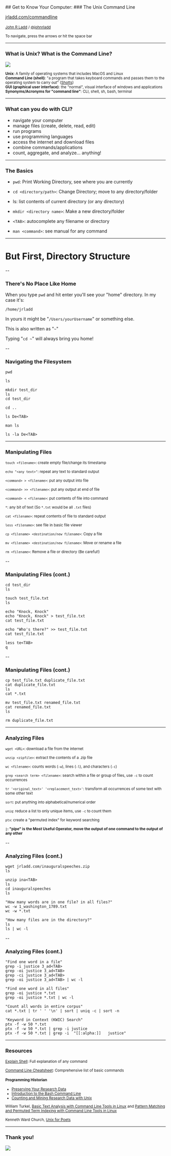 
 <section data-menu-title="Title:  Get To Know Your Computer"></section>
<br>
<br>
## Get to Know Your Computer:
### The Unix Command Line

[jrladd.com/commandline](https://jrladd.com/commandline)
<br>
<br>
 <small>[John R Ladd](https://jrladd.com/) / [@johnrladd](https://twitter.com/johnrladd) </small>

<small>To navigate, press the arrows <i class="em em-arrow_right"></i> <i class="em em-arrow_down"></i> or hit the space bar</small>

---

### What is Unix? What is the Command Line?

![](img/iknowthis.gif)

<small>**Unix**: A family of operating systems that includes MacOS and Linux  
**Command Line (shell)**: "a program that takes keyboard commands and passes them to the operating system to carry out" ([Shotts](https://nostarch.com/tlcl2))  
**GUI (graphical user interface)**: the "normal", visual interface of windows and applications  
**Synonyms/Acronyms for "command line"**: CLI, shell, sh, bash, terminal
</small>


---

### What can you do with CLI?


- navigate your computer
- manage files (create, delete, read, edit)
- run programs
- use programming languages
- access the internet and download files
- combine commands/applications
- count, aggregate, and analyze... anything!


---

### The Basics

- `pwd`: Print Working Directory, see where you are currently

<!-- .element: class="fragment" -->
- `cd <directory/path>`: Change Directory; move to any directory/folder

<!-- .element: class="fragment" -->
- ls: list contents of current directory (or any directory)

<!-- .element: class="fragment" -->
- `mkdir <directory name>`: Make a new directory/folder

<!-- .element: class="fragment" -->
- `<TAB>`: autocomplete any filename or directory

<!-- .element: class="fragment" -->
- `man <command>`: see manual for any command

<!-- .element: class="fragment" -->

---

# But First, Directory Structure

--

### There's No Place Like Home

When you type `pwd` and hit enter you'll see your "home" directory. In my case it's:

```
/home/jrladd
```

In yours it might be "`/Users/yourUsername`" or something else.

This is also written as "`~`"

Typing "`cd ~`" will always bring you home!

--

### Navigating the Filesystem

```
pwd
```
<!-- .element: class="fragment" -->

```
ls
```
<!-- .element: class="fragment" -->

```
mkdir test_dir
ls
cd test_dir
```
<!-- .element: class="fragment" -->

```
cd ..
```
<!-- .element: class="fragment" -->

```
ls De<TAB>
```
<!-- .element: class="fragment" -->

```
man ls
```
<!-- .element: class="fragment" -->

```
ls -la De<TAB>
```
<!-- .element: class="fragment" -->

---

### Manipulating Files

<small>`touch <filename>`: create empty file/change its timestamp</small>
<!-- .element: class="fragment" -->
<small>`echo "<any text>"`: repeat any text to standard output</small>
<!-- .element: class="fragment" -->
<small>`<command> > <filename>`: put any output into file</small>
<!-- .element: class="fragment" -->
<small>`<command> >> <filename>`: put any output at end of file</small>
<!-- .element: class="fragment" -->
<small>`<command> < <filename>`: put contents of file into command</small>
<!-- .element: class="fragment" -->
<small>`*`: any bit of text (So `*.txt` would be all `.txt` files)</small>
<!-- .element: class="fragment" -->
<small>`cat <filename>`: repeat contents of file to standard output</small>
<!-- .element: class="fragment" -->
<small>`less <filename>`: see file in basic file viewer</small>
<!-- .element: class="fragment" -->
<small>`cp <filename> <destination/new filename>`: Copy a file</small>
<!-- .element: class="fragment" -->
<small>`mv <filename> <destination/new filename>`: Move or rename a file</small>
<!-- .element: class="fragment" -->
<small>`rm <filename>`: Remove a file or directory (Be careful!)</small>
<!-- .element: class="fragment" -->

--

### Manipulating Files (cont.)

```
cd test_dir
ls
```
<!-- .element: class="fragment" -->

```
touch test_file.txt
ls
```
<!-- .element: class="fragment" -->

```
echo "Knock, Knock"
echo "Knock, Knock" > test_file.txt
cat test_file.txt
```
<!-- .element: class="fragment" -->

```
echo "Who's there?" >> test_file.txt
cat test_file.txt
```
<!-- .element: class="fragment" -->

```
less te<TAB>
q
```
<!-- .element: class="fragment" -->

--

### Manipulating Files (cont.)

```
cp test_file.txt duplicate_file.txt
cat duplicate_file.txt
ls
cat *.txt
```
<!-- .element: class="fragment" -->

```
mv test_file.txt renamed_file.txt
cat renamed_file.txt
ls
```
<!-- .element: class="fragment" -->

```
rm duplicate_file.txt
```
<!-- .element: class="fragment" -->

---

### Analyzing Files

<small>`wget <URL>`: download a file from the internet</small>
<!-- .element: class="fragment" -->
<small>`unzip <zipfile>`: extract the contents of a .zip file</small>
<!-- .element: class="fragment" -->
<small>`wc <filename>`: counts words (`-w`), lines (`-l`), and characters (`-c`)</small>
<!-- .element: class="fragment" -->
<small>`grep <search term> <filename>`: search within a file or group of files, use `-c` to count occurrences</small>
<!-- .element: class="fragment" -->
<small>`tr '<original_text>' '<replacement_text>'`: transform all occurrences of some text with some other text</small>
<!-- .element: class="fragment" -->
<small>`sort`: put anything into alphabetical/numerical order</small>
<!-- .element: class="fragment" -->
<small>`uniq`: reduce a list to only unique items, use `-c` to count them</small>
<!-- .element: class="fragment" -->
<small>`ptx`: create a "permuted index" for keyword searching</small>
<!-- .element: class="fragment" -->
**<small>`|`: "pipe" is the Most Useful Operator, move the output of one command to the output of any other</small>**
<!-- .element: class="fragment" -->

--

### Analyzing Files (cont.)

```
wget jrladd.com/inauguralspeeches.zip
ls
```
<!-- .element: class="fragment" -->

```
unzip ina<TAB>
ls
cd inauguralspeeches
ls
```
<!-- .element: class="fragment" -->


```
"How many words are in one file? in all files?"
wc -w 1_washington_1789.txt
wc -w *.txt
```
<!-- .element: class="fragment" -->

```
"How many files are in the directory?"
ls
ls | wc -l
```
<!-- .element: class="fragment" -->

--

### Analyzing Files (cont.)

```
"Find one word in a file"
grep -i justice 3_ad<TAB>
grep -oi justice 3_ad<TAB>
grep -ci justice 3_ad<TAB>
grep -oi justice 3_ad<TAB> | wc -l
```
<!-- .element: class="fragment" -->

```
"Find one word in all files"
grep -oi justice *.txt
grep -oi justice *.txt | wc -l
```
<!-- .element: class="fragment" -->

```
"Count all words in entire corpus"
cat *.txt | tr ' ' '\n' | sort | uniq -c | sort -n
```
<!-- .element: class="fragment" -->

```
"Keyword in Context (KWIC) Search"
ptx -f -w 50 *.txt
ptx -f -w 50 *.txt | grep -i justice
ptx -f -w 50 *.txt | grep -i  "[[:alpha:]]   justice"
```
<!-- .element: class="fragment" -->

---

### Resources

<small>[Explain Shell](https://explainshell.com/): Full explanation of any command

[Command Line Cheatsheet](https://www.git-tower.com/blog/command-line-cheat-sheet/): Comprehensive list of basic commands

#### Programming Historian

- [Preserving Your Research Data](https://programminghistorian.org/en/lessons/preserving-your-research-data)
- [Introduction to the Bash Command Line](https://programminghistorian.org/en/lessons/intro-to-bash)
- [Counting and Mining Research Data with Unix](https://programminghistorian.org/en/lessons/research-data-with-unix)

William Turkel, [Basic Text Analysis with Command Line Tools in Linux](https://williamjturkel.net/2013/06/15/basic-text-analysis-with-command-line-tools-in-linux/) and [Pattern Matching and Permuted Term Indexing with Command Line Tools in Linux](https://williamjturkel.net/2013/06/20/pattern-matching-and-permuted-term-indexing-with-command-line-tools-in-linux/)

Kenneth Ward Church, [Unix for Poets](https://web.stanford.edu/class/cs124/kwc-unix-for-poets.pdf)
</small>

---

### Thank you!

![](img/couldhavebeenworse.gif)
